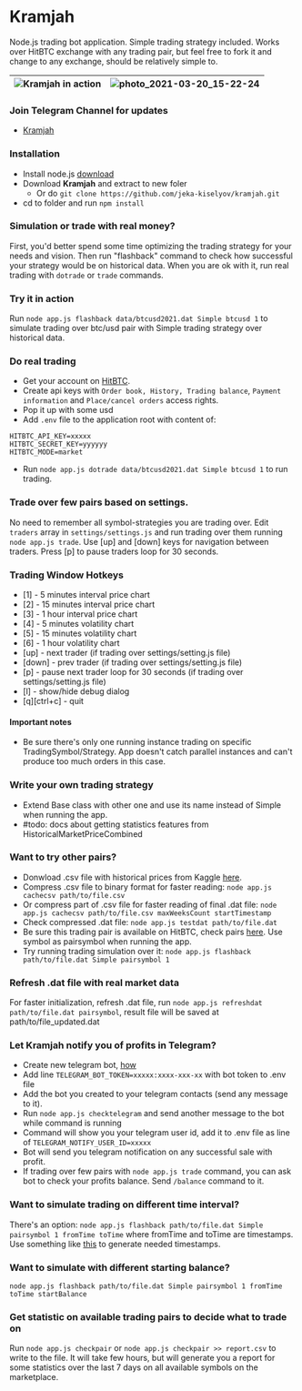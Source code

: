 # Kramjah

Node.js trading bot application. Simple trading strategy included. Works over HitBTC exchange with any trading pair, but feel free to fork it and change to any exchange, should be relatively simple to.


![Kramjah in action](https://user-images.githubusercontent.com/1434612/110217873-3a7c2580-7ebf-11eb-862c-da91c15d548e.gif)  | ![photo_2021-03-20_15-22-24](https://user-images.githubusercontent.com/1434612/112845420-83ce2800-90ad-11eb-9356-b11c2f549bdf.jpg)
------------- | -------------

### Join Telegram Channel for updates

- [Kramjah](https://t.me/kramjah)

### Installation

- Install node.js [download](https://nodejs.org/en/download/)
- Download **Kramjah** and extract to new foler
    - Or do `git clone https://github.com/jeka-kiselyov/kramjah.git`
- cd to folder and run `npm install`

### Simulation or trade with real money?

First, you'd better spend some time optimizing the trading strategy for your needs and vision. Then run "flashback" command to check how successful your strategy would be on historical data. When you are ok with it, run real trading with `dotrade` or `trade` commands.

### Try it in action

Run `node app.js flashback data/btcusd2021.dat Simple btcusd 1` to simulate trading over btc/usd pair with Simple trading strategy over historical data.

### Do real trading

- Get your account on [HitBTC](https://hitbtc.com/).
- Create api keys with `Order book, History, Trading balance`, `Payment information` and `Place/cancel orders` access rights.
- Pop it up with some usd
- Add `.env` file to the application root with content of:
```
HITBTC_API_KEY=xxxxx
HITBTC_SECRET_KEY=yyyyyy
HITBTC_MODE=market
```
- Run `node app.js dotrade data/btcusd2021.dat Simple btcusd 1` to run trading.

### Trade over few pairs based on settings.

No need to remember all symbol-strategies you are trading over. Edit `traders` array in `settings/settings.js` and run trading over them running `node app.js trade`. Use [up] and [down] keys for navigation between traders. Press [p] to pause traders loop for 30 seconds.

### Trading Window Hotkeys

- [1] - 5 minutes interval price chart
- [2] - 15 minutes interval price chart
- [3] - 1 hour interval price chart
- [4] - 5 minutes volatility chart
- [5] - 15 minutes volatility chart
- [6] - 1 hour volatility chart
- [up] - next trader (if trading over settings/setting.js file)
- [down] - prev trader (if trading over settings/setting.js file)
- [p] - pause next trader loop for 30 seconds (if trading over settings/setting.js file)
- [l] - show/hide debug dialog
- [q][ctrl+c] - quit

#### Important notes

- Be sure there's only one running instance trading on specific TradingSymbol/Strategy. App doesn't catch parallel instances and can't produce too much orders in this case.

### Write your own trading strategy

- Extend Base class with other one and use its name instead of Simple when running the app.
- #todo: docs about getting statistics features from HistoricalMarketPriceCombined

### Want to try other pairs?

- Donwload .csv file with historical prices from Kaggle [here](https://www.kaggle.com/tencars/392-crypto-currency-pairs-at-minute-resolution).
- Compress .csv file to binary format for faster reading: `node app.js cachecsv path/to/file.csv`
- Or compress part of .csv file for faster reading of final .dat file: `node app.js cachecsv path/to/file.csv maxWeeksCount startTimestamp`
- Check compressed .dat file: `node app.js testdat path/to/file.dat`
- Be sure this trading pair is available on HitBTC, check pairs [here](https://api.hitbtc.com/api/2/public/symbol). Use symbol as pairsymbol when running the app.
- Try running trading simulation over it: `node app.js flashback path/to/file.dat Simple pairsymbol 1`

### Refresh .dat file with real market data

For faster initialization, refresh .dat file, run `node app.js refreshdat path/to/file.dat pairsymbol`, result file will be saved at path/to/file_updated.dat

### Let Kramjah notify you of profits in Telegram?

- Create new telegram bot, [how](https://core.telegram.org/bots#3-how-do-i-create-a-bot)
- Add line `TELEGRAM_BOT_TOKEN=xxxxx:xxxx-xxx-xx` with bot token to .env file
- Add the bot you created to your telegram contacts (send any message to it).
- Run `node app.js checktelegram` and send another message to the bot while command is running
- Command will show you your telegram user id, add it to .env file as line of `TELEGRAM_NOTIFY_USER_ID=xxxxx`
- Bot will send you telegram notification on any successful sale with profit.
- If trading over few pairs with `node app.js trade` command, you can ask bot to check your profits balance. Send `/balance` command to it.

### Want to simulate trading on different time interval?

There's an option:
`node app.js flashback path/to/file.dat Simple pairsymbol 1 fromTime toTime` where fromTime and toTime are timestamps. Use something like [this](https://www.unixtimestamp.com/index.php) to generate needed timestamps.

### Want to simulate with different starting balance?

`node app.js flashback path/to/file.dat Simple pairsymbol 1 fromTime toTime startBalance`

### Get statistic on available trading pairs to decide what to trade on

Run `node app.js checkpair` or `node app.js checkpair >> report.csv` to write to the file. It will take few hours, but will generate you a report for some statistics over the last 7 days on all available symbols on the marketplace.
